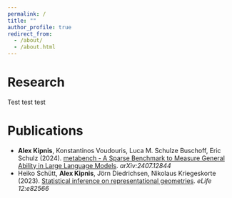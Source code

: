 ```yaml
---
permalink: /
title: ""
author_profile: true
redirect_from: 
  - /about/
  - /about.html
---
```


Research
======
Test test test

Publications
======
- **Alex Kipnis**, Konstantinos Voudouris, Luca M. Schulze Buschoff, Eric Schulz (2024). [metabench - A Sparse Benchmark to Measure General Ability in Large Language Models](https://arxiv.org/abs/2407.12844). *arXiv:2407.12844* 
- Heiko Schütt, **Alex Kipnis**, Jörn Diedrichsen, Nikolaus Kriegeskorte (2023). [Statistical inference on representational geometries](https://doi.org/10.7554/eLife.82566). *eLife 12:e82566*
